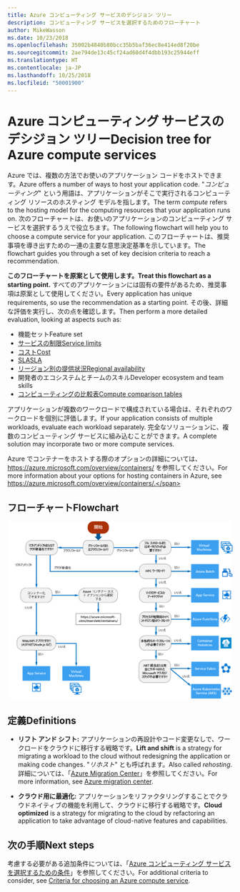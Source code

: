 ```yaml
---
title: Azure コンピューティング サービスのデシジョン ツリー
description: コンピューティング サービスを選択するためのフローチャート
author: MikeWasson
ms.date: 10/23/2018
ms.openlocfilehash: 35002b4840b80bcc35b5baf36ec8e414ed8f20be
ms.sourcegitcommit: 2ae794de13c45cf24ad60d4f4dbb193c25944eff
ms.translationtype: HT
ms.contentlocale: ja-JP
ms.lasthandoff: 10/25/2018
ms.locfileid: "50001900"
---
```

# <a name="decision-tree-for-azure-compute-services"></a><span data-ttu-id="dd7c9-103">Azure コンピューティング サービスのデシジョン ツリー</span><span class="sxs-lookup"><span data-stu-id="dd7c9-103">Decision tree for Azure compute services</span></span>

<span data-ttu-id="dd7c9-104">Azure では、複数の方法でお使いのアプリケーション コードをホストできます。</span><span class="sxs-lookup"><span data-stu-id="dd7c9-104">Azure offers a number of ways to host your application code.</span></span> <span data-ttu-id="dd7c9-105">"*コンピューティング*" という用語は、アプリケーションがそこで実行されるコンピューティング リソースのホスティング モデルを指します。</span><span class="sxs-lookup"><span data-stu-id="dd7c9-105">The term *compute* refers to the hosting model for the computing resources that your application runs on.</span></span> <span data-ttu-id="dd7c9-106">次のフローチャートは、お使いのアプリケーションのコンピューティング サービスを選択するうえで役立ちます。</span><span class="sxs-lookup"><span data-stu-id="dd7c9-106">The following flowchart will help you to choose a compute service for your application.</span></span> <span data-ttu-id="dd7c9-107">このフローチャートは、推奨事項を導き出すための一連の主要な意思決定基準を示しています。</span><span class="sxs-lookup"><span data-stu-id="dd7c9-107">The flowchart guides you through a set of key decision criteria to reach a recommendation.</span></span> 

<span data-ttu-id="dd7c9-108">**このフローチャートを原案として使用します。**</span><span class="sxs-lookup"><span data-stu-id="dd7c9-108">**Treat this flowchart as a starting point.**</span></span> <span data-ttu-id="dd7c9-109">すべてのアプリケーションには固有の要件があるため、推奨事項は原案として使用してください。</span><span class="sxs-lookup"><span data-stu-id="dd7c9-109">Every application has unique requirements, so use the recommendation as a starting point.</span></span> <span data-ttu-id="dd7c9-110">その後、詳細な評価を実行し、次の点を確認します。</span><span class="sxs-lookup"><span data-stu-id="dd7c9-110">Then perform a more detailed evaluation, looking at aspects such as:</span></span>
 
- <span data-ttu-id="dd7c9-111">機能セット</span><span class="sxs-lookup"><span data-stu-id="dd7c9-111">Feature set</span></span>
- [<span data-ttu-id="dd7c9-112">サービスの制限</span><span class="sxs-lookup"><span data-stu-id="dd7c9-112">Service limits</span></span>](/azure/azure-subscription-service-limits)
- [<span data-ttu-id="dd7c9-113">コスト</span><span class="sxs-lookup"><span data-stu-id="dd7c9-113">Cost</span></span>](https://azure.microsoft.com/pricing/)
- [<span data-ttu-id="dd7c9-114">SLA</span><span class="sxs-lookup"><span data-stu-id="dd7c9-114">SLA</span></span>](https://azure.microsoft.com/support/legal/sla/)
- [<span data-ttu-id="dd7c9-115">リージョン別の提供状況</span><span class="sxs-lookup"><span data-stu-id="dd7c9-115">Regional availability</span></span>](https://azure.microsoft.com/global-infrastructure/services/)
- <span data-ttu-id="dd7c9-116">開発者のエコシステムとチームのスキル</span><span class="sxs-lookup"><span data-stu-id="dd7c9-116">Developer ecosystem and team skills</span></span>
- [<span data-ttu-id="dd7c9-117">コンピューティングの比較表</span><span class="sxs-lookup"><span data-stu-id="dd7c9-117">Compute comparison tables</span></span>](./compute-comparison.md)

<span data-ttu-id="dd7c9-118">アプリケーションが複数のワークロードで構成されている場合は、それぞれのワークロードを個別に評価します。</span><span class="sxs-lookup"><span data-stu-id="dd7c9-118">If your application consists of multiple workloads, evaluate each workload separately.</span></span> <span data-ttu-id="dd7c9-119">完全なソリューションに、複数のコンピューティング サービスに組み込むことができます。</span><span class="sxs-lookup"><span data-stu-id="dd7c9-119">A complete solution may incorporate two or more compute services.</span></span>

<span data-ttu-id="dd7c9-120">Azure でコンテナーをホストする際のオプションの詳細については、 https://azure.microsoft.com/overview/containers/ を参照してください。</span><span class="sxs-lookup"><span data-stu-id="dd7c9-120">For more information about your options for hosting containers in Azure, see https://azure.microsoft.com/overview/containers/.</span></span>

## <a name="flowchart"></a><span data-ttu-id="dd7c9-121">フローチャート</span><span class="sxs-lookup"><span data-stu-id="dd7c9-121">Flowchart</span></span>

![](../images/compute-decision-tree.svg)

## <a name="definitions"></a><span data-ttu-id="dd7c9-122">定義</span><span class="sxs-lookup"><span data-stu-id="dd7c9-122">Definitions</span></span>

- <span data-ttu-id="dd7c9-123">**リフト アンド シフト:** アプリケーションの再設計やコード変更なしで、ワークロードをクラウドに移行する戦略です。</span><span class="sxs-lookup"><span data-stu-id="dd7c9-123">**Lift and shift** is a strategy for migrating a workload to the cloud without redesigning the application or making code changes.</span></span> <span data-ttu-id="dd7c9-124">"*リホスト*" とも呼ばれます。</span><span class="sxs-lookup"><span data-stu-id="dd7c9-124">Also called *rehosting*.</span></span> <span data-ttu-id="dd7c9-125">詳細については、「[Azure Migration Center](https://azure.microsoft.com/migration/)」を参照してください。</span><span class="sxs-lookup"><span data-stu-id="dd7c9-125">For more information, see [Azure migration center](https://azure.microsoft.com/migration/).</span></span>

- <span data-ttu-id="dd7c9-126">**クラウド用に最適化:** アプリケーションをリファクタリングすることでクラウドネイティブの機能を利用して、クラウドに移行する戦略です。</span><span class="sxs-lookup"><span data-stu-id="dd7c9-126">**Cloud optimized** is a strategy for migrating to the cloud by refactoring an application to take advantage of cloud-native features and capabilities.</span></span>

## <a name="next-steps"></a><span data-ttu-id="dd7c9-127">次の手順</span><span class="sxs-lookup"><span data-stu-id="dd7c9-127">Next steps</span></span>

<span data-ttu-id="dd7c9-128">考慮する必要がある追加条件については、「[Azure コンピューティング サービスを選択するための条件](./compute-comparison.md)」を参照してください。</span><span class="sxs-lookup"><span data-stu-id="dd7c9-128">For additional criteria to consider, see [Criteria for choosing an Azure compute service](./compute-comparison.md).</span></span>
